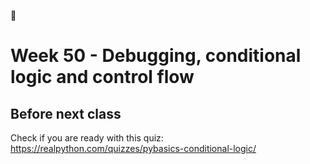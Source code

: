 

# Week 50 - Debugging, conditional logic and control flow



## Before next class

Check if you are ready with this quiz: https://realpython.com/quizzes/pybasics-conditional-logic/